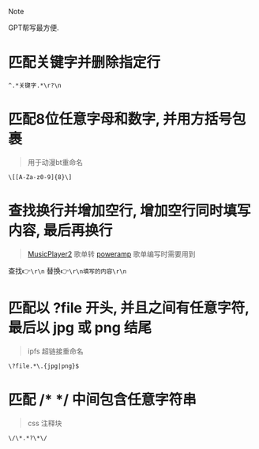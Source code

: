 > [!NOTE]
> GPT帮写最方便.

# 匹配关键字并删除指定行

`^.*关键字.*\r?\n`

# 匹配8位任意字母和数字, 并用方括号包裹

> 用于动漫bt重命名

`\[[A-Za-z0-9]{8}\]`

# 查找换行并增加空行, 增加空行同时填写内容, 最后再换行

> [MusicPlayer2](https://github.com/zhongyang219/MusicPlayer2) 歌单转 [poweramp](https://powerampapp.com/zh_tw/) 歌单编写时需要用到

查找👉`\r\n`
替换👉`\r\n填写的内容\r\n`

# 匹配以 ?file 开头, 并且之间有任意字符, 最后以 jpg 或 png 结尾

> ipfs 超链接重命名

`\?file.*\.{jpg|png}$`

# 匹配 /* */ 中间包含任意字符串

> css 注释块

`\/\*.*?\*\/`